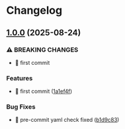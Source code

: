 # Changelog

## [1.0.0](https://github.com/Foxon-Consulting/elk/compare/v0.0.1...1.0.0) (2025-08-24)


### ⚠ BREAKING CHANGES

* :tada: first commit

### Features

* :tada: first commit ([1a1ef4f](https://github.com/Foxon-Consulting/elk/commit/1a1ef4fb5219001d28d55404a9db21f66f8eefcf))


### Bug Fixes

* :rotating_light: pre-commit yaml check fixed ([b1d9c83](https://github.com/Foxon-Consulting/elk/commit/b1d9c837b72ff571afc9f95baf96a8c0d822d9da))
